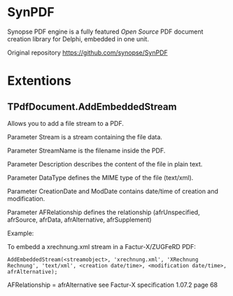 SynPDF
======

Synopse PDF engine is a fully featured *Open Source* PDF document creation library for Delphi, embedded in one unit.

Original repository https://github.com/synopse/SynPDF

Extentions
==========

TPdfDocument.AddEmbeddedStream
------------------------------

Allows you to add a file stream to a PDF.

Parameter Stream is a stream containing the file data.

Parameter StreamName is the filename inside the PDF.

Parameter Description describes the content of the file in plain text.

Parameter DataType defines the MIME type of the file (text/xml).

Parameter CreationDate and ModDate contains date/time of creation and modification.

Parameter AFRelationship defines the relationship (afrUnspecified, afrSource, afrData, afrAlternative, afrSupplement)


Example:

To embedd a xrechnung.xml stream in a Factur-X/ZUGFeRD PDF:

```
AddEmbeddedStream(<streamobject>, 'xrechnung.xml', 'XRechnung Rechnung', 'text/xml', <creation date/time>, <modification date/time>, afrAlternative);
```

AFRelationship = afrAlternative see Factur-X specification 1.07.2 page 68
